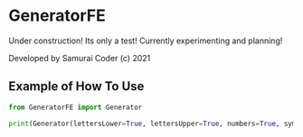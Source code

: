 # GeneratorFE

Under construction! Its only a test! Currently experimenting and planning!

Developed by Samurai Coder (c) 2021

## Example of How To Use


```python
from GeneratorFE import Generator

print(Generator(lettersLower=True, lettersUpper=True, numbers=True, symbols=True, SaveFile=False, Number_Of_Letters=5))
```
